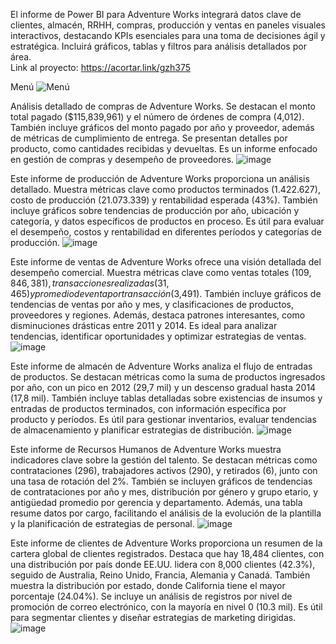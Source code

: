 El informe de Power BI para Adventure Works integrará datos clave de clientes, almacén, RRHH, compras, producción y ventas en paneles visuales interactivos, destacando KPIs esenciales para una toma de decisiones ágil y estratégica. Incluirá gráficos, tablas y filtros para análisis detallados por área. </br>
Link al proyecto:
https://acortar.link/gzh375

Menú
![Menú](https://github.com/user-attachments/assets/0d8060d1-9c09-4d73-8fc5-0e9d03f46f5e)

Análisis detallado de compras de Adventure Works. Se destacan el monto total pagado ($115,839,961) y el número de órdenes de compra (4,012). También incluye gráficos del monto pagado por año y proveedor, además de métricas de cumplimiento de entrega. Se presentan detalles por producto, como cantidades recibidas y devueltas. Es un informe enfocado en gestión de compras y desempeño de proveedores.
![image](https://github.com/user-attachments/assets/2718cbe2-ea78-47bb-b329-912d1bb1353c)

Este informe de producción de Adventure Works proporciona un análisis detallado. Muestra métricas clave como productos terminados (1.422.627), costo de producción (21.073.339) y rentabilidad esperada (43%). También incluye gráficos sobre tendencias de producción por año, ubicación y categoría, y datos específicos de productos en proceso. Es útil para evaluar el desempeño, costos y rentabilidad en diferentes períodos y categorías de producción.
![image](https://github.com/user-attachments/assets/e2e22fe8-67b7-431b-91bf-7795dfda9a64)

Este informe de ventas de Adventure Works ofrece una visión detallada del desempeño comercial. Muestra métricas clave como ventas totales ($109,846,381), transacciones realizadas (31,465) y promedio de venta por transacción ($3,491). También incluye gráficos de tendencias de ventas por año y mes, y clasificaciones de productos, proveedores y regiones. Además, destaca patrones interesantes, como disminuciones drásticas entre 2011 y 2014. Es ideal para analizar tendencias, identificar oportunidades y optimizar estrategias de ventas.
![image](https://github.com/user-attachments/assets/bc4dfd85-2a91-4386-a286-02c8a2db3025)

Este informe de almacén de Adventure Works analiza el flujo de entradas de productos. Se destacan métricas como la suma de productos ingresados por año, con un pico en 2012 (29,7 mil) y un descenso gradual hasta 2014 (17,8 mil). También incluye tablas detalladas sobre existencias de insumos y entradas de productos terminados, con información específica por producto y períodos. Es útil para gestionar inventarios, evaluar tendencias de almacenamiento y planificar estrategias de distribución.
![image](https://github.com/user-attachments/assets/99db0ca7-1af9-4bf0-a0bc-5df2bbfe3caf)

Este informe de Recursos Humanos de Adventure Works muestra indicadores clave sobre la gestión del talento. Se destacan métricas como contrataciones (296), trabajadores activos (290), y retirados (6), junto con una tasa de rotación del 2%. También se incluyen gráficos de tendencias de contrataciones por año y mes, distribución por género y grupo etario, y antigüedad promedio por gerencia y departamento. Además, una tabla resume datos por cargo, facilitando el análisis de la evolución de la plantilla y la planificación de estrategias de personal.
![image](https://github.com/user-attachments/assets/14104e47-3910-47fc-a05a-98765c7c582f)

Este informe de clientes de Adventure Works proporciona un resumen de la cartera global de clientes registrados. Destaca que hay 18,484 clientes, con una distribución por país donde EE.UU. lidera con 8,000 clientes (42.3%), seguido de Australia, Reino Unido, Francia, Alemania y Canadá. También muestra la distribución por estado, donde California tiene el mayor porcentaje (24.04%). Se incluye un análisis de registros por nivel de promoción de correo electrónico, con la mayoría en nivel 0 (10.3 mil). Es útil para segmentar clientes y diseñar estrategias de marketing dirigidas.
![image](https://github.com/user-attachments/assets/e2301080-2fc5-4f99-b261-ea8714509d43)








